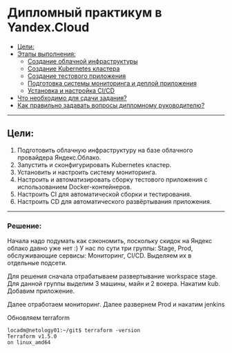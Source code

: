 # Дипломный практикум в Yandex.Cloud
  * [Цели:](#цели)
  * [Этапы выполнения:](#этапы-выполнения)
     * [Создание облачной инфраструктуры](#создание-облачной-инфраструктуры)
     * [Создание Kubernetes кластера](#создание-kubernetes-кластера)
     * [Создание тестового приложения](#создание-тестового-приложения)
     * [Подготовка cистемы мониторинга и деплой приложения](#подготовка-cистемы-мониторинга-и-деплой-приложения)
     * [Установка и настройка CI/CD](#установка-и-настройка-cicd)
  * [Что необходимо для сдачи задания?](#что-необходимо-для-сдачи-задания)
  * [Как правильно задавать вопросы дипломному руководителю?](#как-правильно-задавать-вопросы-дипломному-руководителю)

---
## Цели:

1. Подготовить облачную инфраструктуру на базе облачного провайдера Яндекс.Облако.
2. Запустить и сконфигурировать Kubernetes кластер.
3. Установить и настроить систему мониторинга.
4. Настроить и автоматизировать сборку тестового приложения с использованием Docker-контейнеров.
5. Настроить CI для автоматической сборки и тестирования.
6. Настроить CD для автоматического развёртывания приложения.

---

### Решение: 

Начала надо подумать как сэкономить, поскольку скидок на Яндекс облако давно уже нет :)
У нас по сути три группы: Stage, Prod, обслуживающие сервисы: Мониторинг, CI/CD.
Выделяем их в отдельные подсети.

Для решения сначала отрабатываем развертывание workspace stage.
Для данной группы выделим 3 машины, майн и 2 вокера.
Накатим kub.
Добавим приложение.

Далее отработаем мониторинг. 
Далее развернем Prod и накатим jenkins

Обновляем terraform
```
locadm@netology01:~/git$ terraform -version
Terraform v1.5.0
on linux_amd64
```


